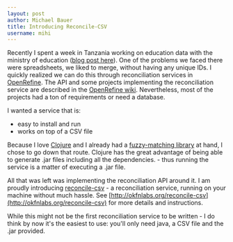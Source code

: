 ```yaml
---
layout: post
author: Michael Bauer
title: Introducing Reconcile-CSV
username: mihi
---
```


Recently I spent a week in Tanzania working on education data with the
ministry of education ([blog post
here](http://schoolofdata.org/2013/12/06/a-deep-dive-into-fuzzy-matching-in-tanzania/)).
One of the problems we faced there were spreadsheets, we liked to merge,
without having any unique IDs. I quickly realized we can do this through
reconciliation services in [OpenRefine](http://openrefine.org). The API and
some projects implementing the reconciliation service are described in the
[OpenRefine
wiki](https://github.com/OpenRefine/OpenRefine/wiki/Reconciliation-Service-API).
Nevertheless, most of the projects had a ton of requirements or need  a
database.

I wanted a service that is:

* easy to install and run
* works on top of a CSV file

Because I love [Clojure](http://clojure.org) and I already had a
[fuzzy-matching library](https://github.com/mihi-tr/fuzzy-string) at hand,
I chose to go down that route. Clojure has the great advantage of being
able to generate .jar files including all the dependencies. - thus running
the service is a matter of executing a .jar file.

All that was left was implementing the reconciliation API around it. I am
proudly introducing [reconcile-csv](http://okfnlabs.org/reconcile-csv) - a
reconciliation service, running on your machine without much hassle. See
[http://okfnlabs.org/reconcile-csv](http://okfnlabs.org/reconcile-csv) for
more details and instructions.

While this might not be the first reconciliation service to be written - I
do think by now it's the easiest to use: you'll only need java, a CSV file
and the .jar provided. 

